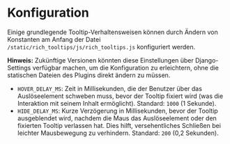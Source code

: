 # Konfiguration

Einige grundlegende Tooltip-Verhaltensweisen können durch Ändern von Konstanten am Anfang der Datei `/static/rich_tooltips/js/rich_tooltips.js` konfiguriert werden.

**Hinweis:** Zukünftige Versionen könnten diese Einstellungen über Django-Settings verfügbar machen, um die Konfiguration zu erleichtern, ohne die statischen Dateien des Plugins direkt ändern zu müssen.

*   `HOVER_DELAY_MS`: Zeit in Millisekunden, die der Benutzer über das Auslöseelement schweben muss, bevor der Tooltip fixiert wird (was die Interaktion mit seinem Inhalt ermöglicht). Standard: `1000` (1 Sekunde).
*   `HIDE_DELAY_MS`: Kurze Verzögerung in Millisekunden, bevor der Tooltip ausgeblendet wird, nachdem die Maus das Auslöseelement oder den fixierten Tooltip verlassen hat. Dies hilft, versehentliches Schließen bei leichter Mausbewegung zu verhindern. Standard: `200` (0,2 Sekunden).

